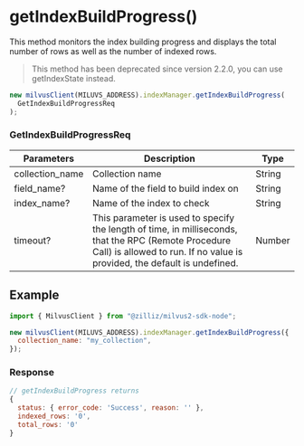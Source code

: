 # getIndexBuildProgress()

This method monitors the index building progress and displays the total number of rows as well as the number of indexed rows.

> This method has been deprecated since version 2.2.0, you can use getIndexState instead.

```javascript
new milvusClient(MILUVS_ADDRESS).indexManager.getIndexBuildProgress(
  GetIndexBuildProgressReq
);
```

### GetIndexBuildProgressReq

| Parameters      | Description                                                                            | Type   |
| --------------- | -------------------------------------------------------------------------------------- | ------ |
| collection_name | Collection name                                                                        | String |
| field_name?     | Name of the field to build index on                                                    | String |
| index_name?     | Name of the index to check                                                             | String |
| timeout?        | This parameter is used to specify the length of time, in milliseconds, that the RPC (Remote Procedure Call) is allowed to run. If no value is provided, the default is undefined. | Number |

## Example

```javascript
import { MilvusClient } from "@zilliz/milvus2-sdk-node";

new milvusClient(MILUVS_ADDRESS).indexManager.getIndexBuildProgress({
  collection_name: "my_collection",
});
```

### Response

```javascript
// getIndexBuildProgress returns
{
  status: { error_code: 'Success', reason: '' },
  indexed_rows: '0',
  total_rows: '0'
}
```
